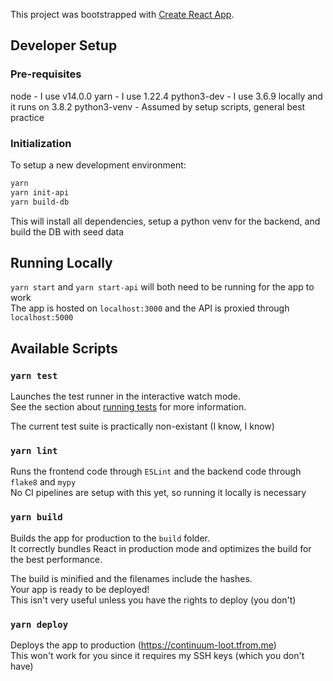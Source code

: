This project was bootstrapped with [Create React App](https://github.com/facebook/create-react-app).

## Developer Setup

### Pre-requisites

node			- I use v14.0.0
yarn			- I use 1.22.4
python3-dev		- I use 3.6.9 locally and it runs on 3.8.2
python3-venv	- Assumed by setup scripts, general best practice

### Initialization

To setup a new development environment:
```bash
yarn
yarn init-api
yarn build-db
```

This will install all dependencies, setup a python venv for the backend, and build the DB with seed data

## Running Locally

`yarn start` and `yarn start-api` will both need to be running for the app to work
<br />
The app is hosted on `localhost:3000` and the API is proxied through `localhost:5000`


## Available Scripts

### `yarn test`

Launches the test runner in the interactive watch mode.<br />
See the section about [running tests](https://facebook.github.io/create-react-app/docs/running-tests) for more information.

The current test suite is practically non-existant (I know, I know)

### `yarn lint`

Runs the frontend code through `ESLint` and the backend code through `flake8` and `mypy`
<br />
No CI pipelines are setup with this yet, so running it locally is necessary

### `yarn build`

Builds the app for production to the `build` folder.<br />
It correctly bundles React in production mode and optimizes the build for the best performance.

The build is minified and the filenames include the hashes.<br />
Your app is ready to be deployed!
<br />
This isn't very useful unless you have the rights to deploy (you don't)

### `yarn deploy`

Deploys the app to production (https://continuum-loot.tfrom.me)
<br />
This won't work for you since it requires my SSH keys (which you don't have)
